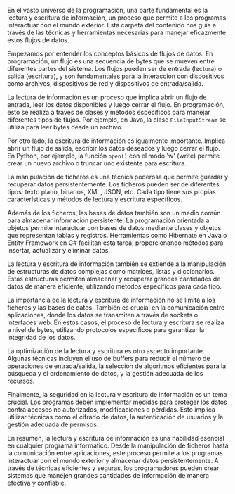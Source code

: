 En el vasto universo de la programación, una parte fundamental es la lectura y escritura de información, un proceso que permite a los programas interactuar con el mundo exterior. Esta carpeta del contenido nos guía a través de las técnicas y herramientas necesarias para manejar eficazmente estos flujos de datos.

Empezamos por entender los conceptos básicos de flujos de datos. En programación, un flujo es una secuencia de bytes que se mueven entre diferentes partes del sistema. Los flujos pueden ser de entrada (lectura) o salida (escritura), y son fundamentales para la interacción con dispositivos como archivos, dispositivos de red y dispositivos de entrada/salida.

La lectura de información es un proceso que implica abrir un flujo de entrada, leer los datos disponibles y luego cerrar el flujo. En programación, esto se realiza a través de clases y métodos específicos para manejar diferentes tipos de flujos. Por ejemplo, en Java, la clase `FileInputStream` se utiliza para leer bytes desde un archivo.

Por otro lado, la escritura de información es igualmente importante. Implica abrir un flujo de salida, escribir los datos deseados y luego cerrar el flujo. En Python, por ejemplo, la función `open()` con el modo 'w' (write) permite crear un nuevo archivo o truncar uno existente para escritura.

La manipulación de ficheros es una técnica poderosa que permite guardar y recuperar datos persistentemente. Los ficheros pueden ser de diferentes tipos: texto plano, binarios, XML, JSON, etc. Cada tipo tiene sus propias características y métodos de lectura y escritura específicos.

Además de los ficheros, las bases de datos también son un medio común para almacenar información persistente. La programación orientada a objetos permite interactuar con bases de datos mediante clases y objetos que representan tablas y registros. Herramientas como Hibernate en Java o Entity Framework en C# facilitan esta tarea, proporcionando métodos para insertar, actualizar y eliminar datos.

La lectura y escritura de información también se extiende a la manipulación de estructuras de datos complejas como matrices, listas y diccionarios. Estas estructuras permiten almacenar y recuperar grandes cantidades de datos de manera eficiente, utilizando métodos específicos para cada tipo.

La importancia de la lectura y escritura de información no se limita a los ficheros y las bases de datos. También es crucial en la comunicación entre aplicaciones, donde los datos se transmiten a través de sockets o interfaces web. En estos casos, el proceso de lectura y escritura se realiza a nivel de bytes, utilizando protocolos específicos para garantizar la integridad de los datos.

La optimización de la lectura y escritura es otro aspecto importante. Algunas técnicas incluyen el uso de buffers para reducir el número de operaciones de entrada/salida, la selección de algoritmos eficientes para la búsqueda y el ordenamiento de datos, y la gestión adecuada de los recursos.

Finalmente, la seguridad en la lectura y escritura de información es un tema crucial. Los programas deben implementar medidas para proteger los datos contra accesos no autorizados, modificaciones o pérdidas. Esto implica utilizar técnicas como el cifrado de datos, la autenticación de usuarios y la gestión adecuada de permisos.

En resumen, la lectura y escritura de información es una habilidad esencial en cualquier programa informático. Desde la manipulación de ficheros hasta la comunicación entre aplicaciones, este proceso permite a los programas interactuar con el mundo exterior y almacenar datos persistentemente. A través de técnicas eficientes y seguras, los programadores pueden crear sistemas que manejen grandes cantidades de información de manera efectiva y confiable.
